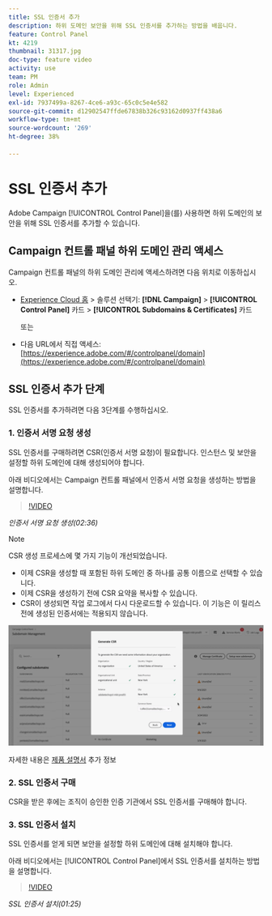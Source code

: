 ```yaml
---
title: SSL 인증서 추가
description: 하위 도메인 보안을 위해 SSL 인증서를 추가하는 방법을 배웁니다.
feature: Control Panel
kt: 4219
thumbnail: 31317.jpg
doc-type: feature video
activity: use
team: PM
role: Admin
level: Experienced
exl-id: 7937499a-8267-4ce6-a93c-65c0c5e4e582
source-git-commit: d12902547ffde67838b326c93162d0937ff438a6
workflow-type: tm+mt
source-wordcount: '269'
ht-degree: 38%

---
```


# SSL 인증서 추가

Adobe Campaign [!UICONTROL Control Panel]을(를) 사용하면 하위 도메인의 보안을 위해 SSL 인증서를 추가할 수 있습니다.

## Campaign 컨트롤 패널 하위 도메인 관리 액세스

Campaign 컨트롤 패널의 하위 도메인 관리에 액세스하려면 다음 위치로 이동하십시오.

* [Experience Cloud 홈](https://experience.adobe.com/#/home) > 솔루션 선택기: **[!DNL Campaign]** > **[!UICONTROL Control Panel]** 카드 > **[!UICONTROL Subdomains & Certificates]** 카드

   또는
* 다음 URL에서 직접 액세스: [https://experience.adobe.com/#/controlpanel/domain](https://experience.adobe.com/#/controlpanel/domain)

## SSL 인증서 추가 단계

SSL 인증서를 추가하려면 다음 3단계를 수행하십시오.

### 1. 인증서 서명 요청 생성

SSL 인증서를 구매하려면 CSR(인증서 서명 요청)이 필요합니다. 인스턴스 및 보안을 설정할 하위 도메인에 대해 생성되어야 합니다.

아래 비디오에서는 Campaign 컨트롤 패널에서 인증서 서명 요청을 생성하는 방법을 설명합니다.

>[!VIDEO](https://video.tv.adobe.com/v/31317?quality=12)

*인증서 서명 요청 생성(02:36)*

>[!NOTE]
>
>CSR 생성 프로세스에 몇 가지 기능이 개선되었습니다.
>
>* 이제 CSR을 생성할 때 포함된 하위 도메인 중 하나를 공통 이름으로 선택할 수 있습니다.
>* 이제 CSR을 생성하기 전에 CSR 요약을 복사할 수 있습니다.
>* CSR이 생성되면 작업 로그에서 다시 다운로드할 수 있습니다. 이 기능은 이 릴리스 전에 생성된 인증서에는 적용되지 않습니다.
>
>![CSR 다운로드](/help/assets/download-csr.gif)
>
>자세한 내용은 [제품 설명서](https://experienceleague.adobe.com/docs/control-panel/using/subdomains-and-certificates/renew-ssl/renewing-subdomain-certificate.html?lang=en) 추가 정보

### 2. SSL 인증서 구매

CSR을 받은 후에는 조직이 승인한 인증 기관에서 SSL 인증서를 구매해야 합니다.

### 3. SSL 인증서 설치

SSL 인증서를 얻게 되면 보안을 설정할 하위 도메인에 대해 설치해야 합니다.

아래 비디오에서는 [!UICONTROL Control Panel]에서 SSL 인증서를 설치하는 방법을 설명합니다. 

>[!VIDEO](https://video.tv.adobe.com/v/31166?quality=12)

*SSL 인증서 설치(01:25)*


